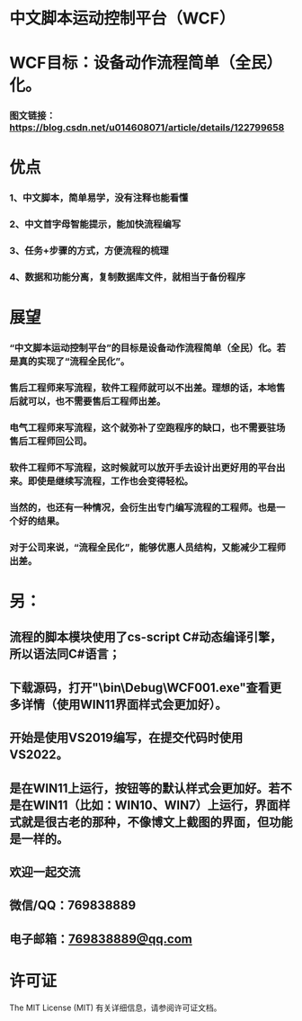 # 中文脚本运动控制平台（WCF）
# WCF目标：设备动作流程简单（全民）化。
### 图文链接：https://blog.csdn.net/u014608071/article/details/122799658

# 优点
### 1、中文脚本，简单易学，没有注释也能看懂
### 2、中文首字母智能提示，能加快流程编写
### 3、任务+步骤的方式，方便流程的梳理
### 4、数据和功能分离，复制数据库文件，就相当于备份程序

# 展望
### “中文脚本运动控制平台”的目标是设备动作流程简单（全民）化。若是真的实现了“流程全民化”。
### 售后工程师来写流程，软件工程师就可以不出差。理想的话，本地售后就可以，也不需要售后工程师出差。
### 电气工程师来写流程，这个就弥补了空跑程序的缺口，也不需要驻场售后工程师回公司。
### 软件工程师不写流程，这时候就可以放开手去设计出更好用的平台出来。即使是继续写流程，工作也会变得轻松。
### 当然的，也还有一种情况，会衍生出专门编写流程的工程师。也是一个好的结果。
### 对于公司来说，“流程全民化”，能够优惠人员结构，又能减少工程师出差。

# 另：
## 流程的脚本模块使用了cs-script C#动态编译引擎，所以语法同C#语言；

## 下载源码，打开"\bin\Debug\WCF001.exe"查看更多详情（使用WIN11界面样式会更加好）。

## 开始是使用VS2019编写，在提交代码时使用VS2022。

## 是在WIN11上运行，按钮等的默认样式会更加好。若不是在WIN11（比如：WIN10、WIN7）上运行，界面样式就是很古老的那种，不像博文上截图的界面，但功能是一样的。

## 欢迎一起交流
## 微信/QQ：769838889
## 电子邮箱：769838889@qq.com

# 许可证
The MIT License (MIT) 有关详细信息，请参阅许可证文档。 
